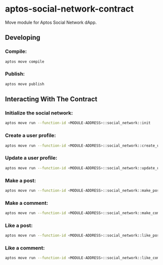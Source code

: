 # aptos-social-network-contract
Move module for Aptos Social Network dApp.

## Developing

### Compile:
```sh
aptos move compile
```

### Publish:
```sh
aptos move publish
```

## Interacting With The Contract

### Initialize the social network:
```sh
aptos move run --function-id <MODULE-ADDRESS>::social_network::init
```

### Create a user profile:
```sh
aptos move run --function-id <MODULE-ADDRESS>::social_network::create_user_profile --args 'string:<NAME>' 'string:<BIO>' 'string:<PFP-URL>'
```

### Update a user profile:
```sh
aptos move run --function-id <MODULE-ADDRESS>::social_network::update_user_profile --args 'string:<NAME>' 'string:<BIO>' 'string:<PFP-URL>'
```

### Make a post:
```sh
aptos move run --function-id <MODULE-ADDRESS>::social_network::make_post --args 'string:<CONTENT>' 'string:<IMAGE-URL or none>'
```

### Make a comment:
```sh
aptos move run --function-id <MODULE-ADDRESS>::social_network::make_comment --args 'address:<POST-OWNER-ADDRESS>' 'u64:<POST-INDEX>' 'string:<COMMENT-CONTENT>'
```

### Like a post:
```sh
aptos move run --function-id <MODULE-ADDRESS>::social_network::like_post --args 'address:<POST-OWNER-ADDRESS>' 'u64:<POST-INDEX>'
```

### Like a comment:
```sh
aptos move run --function-id <MODULE-ADDRESS>::social_network::like_comment --args 'address:<POST-OWNER-ADDRESS>' 'u64:<POST-INDEX>' 'u64:<COMMENT-INDEX>'
```
